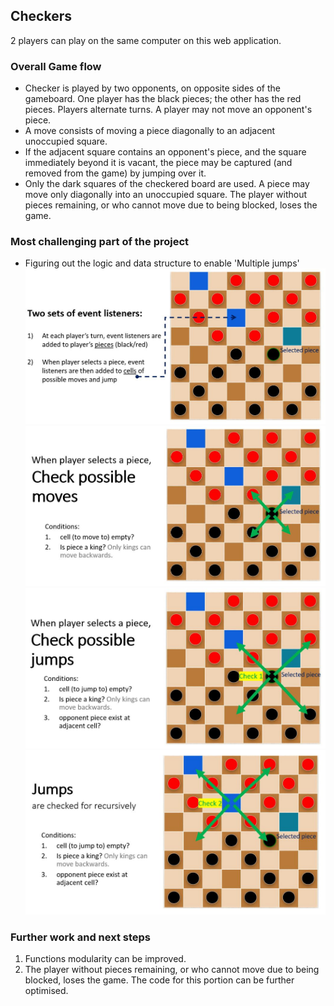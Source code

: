 ## Checkers
2 players can play on the same computer on this web application.

### Overall Game flow
- Checker is played by two opponents, on opposite sides of the gameboard. One player has the black pieces; the other has the red pieces. Players alternate turns. A player may not move an opponent's piece. 
- A move consists of moving a piece diagonally to an adjacent unoccupied square. 
- If the adjacent square contains an opponent's piece, and the square immediately beyond it is vacant, the piece may be captured (and removed from the game) by jumping over it.
- Only the dark squares of the checkered board are used. A piece may move only diagonally into an unoccupied square. The player without pieces remaining, or who cannot move due to being blocked, loses the game.

### Most challenging part of the project
- Figuring out the logic and data structure to enable 'Multiple jumps'
![alt text](https://github.com/edangx100/Checkers/blob/main/Images/image1.jpg?raw=true)
![alt text](https://github.com/edangx100/Checkers/blob/main/Images/image2.jpg?raw=true)
![alt text](https://github.com/edangx100/Checkers/blob/main/Images/image3.jpg?raw=true)
![alt text](https://github.com/edangx100/Checkers/blob/main/Images/image4.jpg?raw=true)

### Further work and next steps
1) Functions modularity can be improved.
2) The player without pieces remaining, or who cannot move due to being blocked, loses the game. The code for this portion can be further optimised.